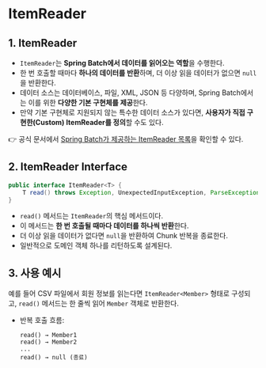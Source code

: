 # ItemReader

## 1. ItemReader

- `ItemReader`는 **Spring Batch에서 데이터를 읽어오는 역할**을 수행한다.
- 한 번 호출할 때마다 **하나의 데이터를 반환**하며, 더 이상 읽을 데이터가 없으면 `null`을 반환한다.
- 데이터 소스는 데이터베이스, 파일, XML, JSON 등 다양하며, Spring Batch에서는 이를 위한 **다양한 기본 구현체를 제공**한다.
- 만약 기본 구현체로 지원되지 않는 특수한 데이터 소스가 있다면, **사용자가 직접 구현한(Custom) ItemReader를 정의**할 수도 있다.

👉 공식 문서에서 [Spring Batch가 제공하는 ItemReader 목록](https://docs.spring.io/spring-batch/reference/appendix.html#listOfReadersAndWriters)을 확인할 수 있다.

## 2. ItemReader Interface

```java
public interface ItemReader<T> {
    T read() throws Exception, UnexpectedInputException, ParseException, NonTransientResourceException;
}
```

- `read()` 메서드는 `ItemReader`의 핵심 메서드이다.
- 이 메서드는 **한 번 호출될 때마다 데이터를 하나씩 반환**한다.
- 더 이상 읽을 데이터가 없다면 `null`을 반환하여 Chunk 반복을 종료한다.
- 일반적으로 도메인 객체 하나를 리턴하도록 설계된다.

## 3. 사용 예시

예를 들어 CSV 파일에서 회원 정보를 읽는다면 `ItemReader<Member>` 형태로 구성되고, `read()` 메서드는 한 줄씩 읽어 `Member` 객체로 반환한다.

- 반복 호출 흐름:
  ```
  read() → Member1
  read() → Member2
  ...
  read() → null (종료)
  ```
